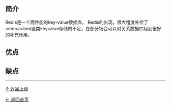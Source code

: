 ﻿
## 简介

Redis是一个高性能的key-value数据库。 Redis的出现，很大程度补偿了memcached这类keyvalue存储的不足，在部分场合可以对关系数据库起到很好的补充作用。

## 优点

## 缺点


----
[↑ 返回上级](https://github.com/asin929/linux-software/blob/master/Database/Database.md)

[← 返回首页](https://github.com/asin929/linux-software)
